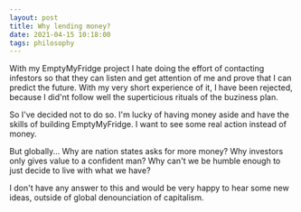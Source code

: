 ```yaml
---
layout: post
title: Why lending money?
date: 2021-04-15 10:18:00
tags: philosophy
---
```


With my EmptyMyFridge project I hate doing the effort of contacting infestors so that they can listen and get attention of me and prove that I can predict the future. With my very short experience of it, I have been rejected, because I did'nt follow well the superticious rituals of the buziness plan.

So I've decided not to do so. I'm lucky of having money aside and have the skills of building EmptyMyFridge. I want to see some real action instead of money. 

But globally... Why are nation states asks for more money? Why investors only gives value to a confident man? Why can't we be humble enough to just decide to live with what we have?

I don't have any answer to this and would be very happy to hear some new ideas, outside of global denounciation of capitalism.